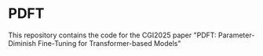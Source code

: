 # PDFT
This repository contains the code for the CGI2025 paper "PDFT: Parameter-Diminish Fine-Tuning for Transformer-based Models"
